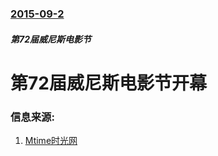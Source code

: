 ### [2015-09-2](/news/2015/09/2/index.md)

##### 第72届威尼斯电影节
# 第72届威尼斯电影节开幕 




### 信息来源:

1. [Mtime时光网](http://news.mtime.com/2015/09/03/1546461.html#p5)
